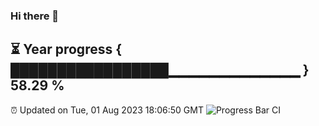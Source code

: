 ### Hi there 👋
⏳ Year progress { █████████████████▁▁▁▁▁▁▁▁▁▁▁▁▁ } 58.29 %
---
⏰ Updated on Tue, 01 Aug 2023 18:06:50 GMT
![Progress Bar CI](https://github.com/Moyi321/Moyi321/workflows/Progress%20Bar%20CI/badge.svg)
